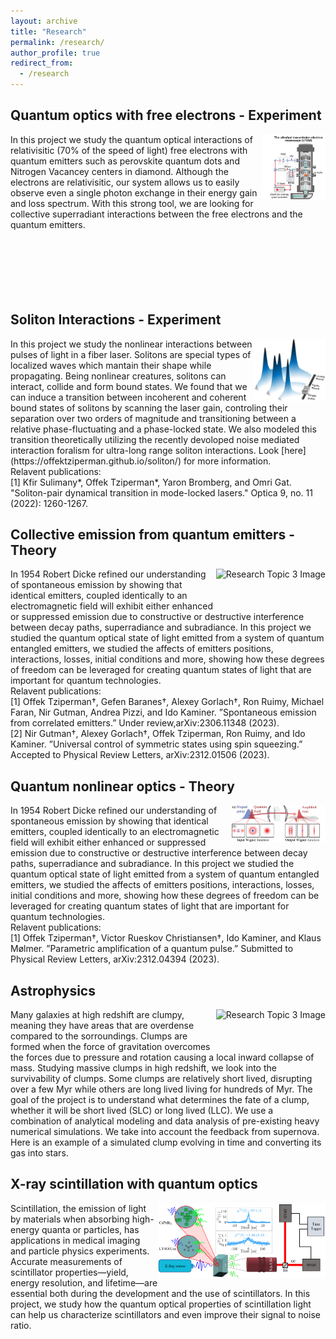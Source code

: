 ```yaml
---
layout: archive
title: "Research"
permalink: /research/
author_profile: true
redirect_from:
  - /research
--- 
```



## Quantum optics with free electrons - Experiment
<div>
<img src="/images/UTEM.png" align="right" alt="Research Topic 1 Image" width=100px/>
<p>
In this project we study the quantum optical interactions of relativisitic (70% of the speed of light) free electrons with quantum emitters such as perovskite quantum dots and Nitrogen Vacancey centers in diamond. Although the electrons are relativisitic, our system allows us to easily observe even a single photon exchange in their energy gain and loss spectrum. With this strong tool, we are looking for collective superradiant interactions between the free electrons and the quantum emitters.
  <br>
    <br>
    <br>
    <br>
    <br>
    <br>
    <br>
</p>
</div>

## Soliton Interactions - Experiment
<div>
    <img src="/images/soliton_concept.jpeg" align="right" alt="Research Topic 2 Image" height=100px/>
    <p>
In this project we study the nonlinear interactions between pulses of light in a fiber laser. Solitons are special types of localized waves which mantain their shape while propagating. Being nonlinear creatures, solitons can interact, collide and form bound states. We found that we can induce a transition between incoherent and coherent bound states of solitons by scanning the laser gain, controling their separation over two orders of magnitude and transitioning between a relative phase-fluctuating and a phase-locked state. We also modeled this transition theoretically utilizing the recently devoloped noise mediated interaction foralism for ultra-long range soliton interactions. Look [here](https://offektziperman.github.io/soliton/) for more information. <br>
      Relavent publications: <br>[1] Kfir Sulimany*, Offek Tziperman*, Yaron Bromberg, and Omri Gat. "Soliton-pair dynamical transition in mode-locked lasers." Optica 9, no. 11 (2022): 1260-1267.
    </p>
</div>

## Collective emission from quantum emitters - Theory
<div>
    <img src="/images/Figure 1.png" align="right" alt="Research Topic 3 Image" height=60px/>
    <p>
In 1954 Robert Dicke refined our understanding of spontaneous emission by showing that identical emitters, coupled identically to an electromagnetic field will exhibit either enhanced or suppressed emission due to constructive or destructive interference between decay paths, superradiance and subradiance. In this project we studied the quantum optical state of light emitted from a system of quantum entangled emitters, we studied the affects of emitters positions, interactions, losses, initial conditions and more, showing how these degrees of freedom can be leveraged for creating quantum states of light that are important for quantum technologies.    <br>
Relavent publications:     <br>[1] Offek Tziperman†, Gefen Baranes†, Alexey Gorlach†, Ron Ruimy, Michael Faran, Nir Gutman, Andrea Pizzi, and Ido Kaminer. ”Spontaneous emission from correlated emitters.” Under review,arXiv:2306.11348 (2023).    <br>[2] Nir Gutman†, Alexey Gorlach†, Offek Tziperman, Ron Ruimy, and Ido Kaminer. ”Universal control of symmetric states using spin squeezing.” Accepted to Physical Review Letters, arXiv:2312.01506 (2023).<br>
    </p>
</div>

## Quantum nonlinear optics - Theory
<div>
    <img src="/images/Figure 1 squeezing paper.png" align="right" alt="Research Topic 3 Image" height=60px/>
    <p>
In 1954 Robert Dicke refined our understanding of spontaneous emission by showing that identical emitters, coupled identically to an electromagnetic field will exhibit either enhanced or suppressed emission due to constructive or destructive interference between decay paths, superradiance and subradiance. In this project we studied the quantum optical state of light emitted from a system of quantum entangled emitters, we studied the affects of emitters positions, interactions, losses, initial conditions and more, showing how these degrees of freedom can be leveraged for creating quantum states of light that are important for quantum technologies. <br> Relavent publications: <br>[1] Offek Tziperman†, Victor Rueskov Christiansen†, Ido Kaminer, and Klaus Mølmer. ”Parametric
amplification of a quantum pulse.” Submitted to Physical Review Letters, arXiv:2312.04394 (2023).
    </p>
</div>

## Astrophysics
<div>
    <img src="/images/galaxy_wclump.jpg" align="right" alt="Research Topic 3 Image" height=60px/>
    <p>
Many galaxies at high redshift are clumpy, meaning they have areas that are overdense compared to the sorroundings. Clumps are formed when the force of gravitation overcomes the forces due to pressure and rotation causing a local inward collapse of mass. Studying massive clumps in high redshift, we look into the survivability of clumps. Some clumps are relatively short lived, disrupting over a few Myr while others are long lived living for hundreds of Myr. The goal of the project is to understand what determines the fate of a clump, whether it will be short lived (SLC) or long lived (LLC). We use a combination of analytical modeling and data analysis of pre-existing heavy numerical simulations. We take into account the feedback from supernova. Here is an example of a simulated clump evolving in time and converting its gas into stars.
    </p>
</div>

## X-ray scintillation with quantum optics
<div>
    <img src="/images/x-ray.png" align="right" alt="Research Topic 3 Image" height=120px/>
    <p>
Scintillation, the emission of light by materials when absorbing high-energy quanta or particles, has applications in medical imaging and particle physics experiments. Accurate measurements of scintillator properties—yield, energy resolution, and lifetime—are essential both during the development and the use of scintillators. In this project, we study how the quantum optical properties of scintillation light can help us characterize scintillators and even improve their signal to noise ratio.
    </p>
</div>

